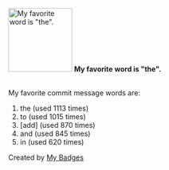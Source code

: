 <img src="https://my-badges.github.io/my-badges/favorite-word.png" alt="My favorite word is &quot;the&quot;." title="My favorite word is &quot;the&quot;." width="128">
<strong>My favorite word is &quot;the&quot;.</strong>
<br><br>

My favorite commit message words are:

1. the (used 1113 times)
2. to (used 1015 times)
3. [add] (used 870 times)
4. and (used 845 times)
5. in (used 620 times)


Created by <a href="https://github.com/my-badges/my-badges">My Badges</a>